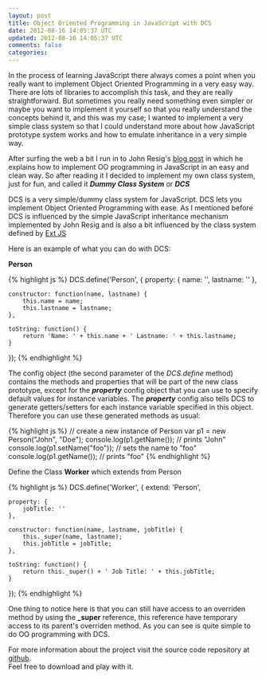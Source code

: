 ```yaml
---           
layout: post
title: Object Oriented Programming in JavaScript with DCS
date: 2012-08-16 14:05:37 UTC
updated: 2012-08-16 14:05:37 UTC
comments: false
categories: 
---
```


In the process of learning JavaScript there always comes a point when you really want to implement
Object Oriented Programming in a very easy way. There are lots of libraries to accomplish this task,
and they are really straightforward. But sometimes you really need something even simpler or maybe 
you want to implement it yourself so that you really understand the concepts behind it, and this 
was my case; I wanted to implement a very simple class system so that I could understand more about 
how JavaScript prototype system works and how to emulate inheritance in a very simple way.

After surfing the web a bit I run in to John Resig's [blog post](http://ejohn.org/blog/simple-javascript-inheritance/) 
in which he explains how to implement OO programming in JavaScript in an easy and clean way. So after
reading it I decided to implement my own class system, just for fun, and called it _**Dummy Class System**_ or _**DCS**_

DCS is a very simple/dummy class system for JavaScript. DCS lets you implement Object Oriented
Programming with ease. As I mentioned before DCS is influenced by the simple JavaScript inheritance
mechanism implemented by John Resig and is also a bit influenced by the class system defined by [Ext JS](http://www.sencha.com/products/extjs/)

Here is an example of what you can do with DCS:

**Person**

{% highlight js %}
DCS.define('Person', { 
    property: { 
        name: '', 
        lastname: '' 
    }, 

    constructor: function(name, lastname) { 
        this.name = name; 
        this.lastname = lastname; 
    }, 

    toString: function() { 
        return 'Name: ' + this.name + ' Lastname: ' + this.lastname; 
    } 
}); 
{% endhighlight %}

The config object (the second parameter of the _DCS.define_ method) contains the methods and properties
that will be part of the new class prototype, except for the **_property_** config object that you
can use to specify default values for instance variables. The **_property_** config also tells DCS to 
generate getters/setters for each instance variable specified in this object. Therefore you can use 
these generated methods as usual: 

{% highlight js %}
// create a new instance of Person
var p1 = new Person("John", "Doe");
console.log(p1.getName());      // prints "John"
console.log(p1.setName("foo")); // sets the name to "foo"
console.log(p1.getName());      // prints "foo"
{% endhighlight %}

Define the Class **Worker** which extends from Person

{% highlight js %}
DCS.define('Worker', { 
    extend: 'Person', 

    property: { 
        jobTitle: '' 
    }, 

    constructor: function(name, lastname, jobTitle) { 
        this._super(name, lastname); 
        this.jobTitle = jobTitle; 
    }, 

    toString: function() { 
        return this._super() + ' Job Title: ' + this.jobTitle; 
    } 
});
{% endhighlight %}

One thing to notice here is that you can still have access to an overriden method by using 
the **__\_super__** reference, this reference have temporary access to its parent's overriden method. 
As you can see is quite simple to do OO programming with DCS. 

For more information about the project visit the source code repository at [github](https://github.com/jorgeramirez/dcs).  
Feel free to download and play with it.
